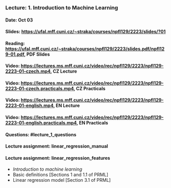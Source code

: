 ### Lecture: 1. Introduction to Machine Learning
#### Date: Oct 03
#### Slides: https://ufal.mff.cuni.cz/~straka/courses/npfl129/2223/slides/?01
#### Reading: https://ufal.mff.cuni.cz/~straka/courses/npfl129/2223/slides.pdf/npfl129-01.pdf, PDF Slides
#### Video: https://lectures.ms.mff.cuni.cz/video/rec/npfl129/2223/npfl129-2223-01-czech.mp4, CZ Lecture
#### Video: https://lectures.ms.mff.cuni.cz/video/rec/npfl129/2223/npfl129-2223-01-czech.practicals.mp4, CZ Practicals
#### Video: https://lectures.ms.mff.cuni.cz/video/rec/npfl129/2223/npfl129-2223-01-english.mp4, EN Lecture
#### Video: https://lectures.ms.mff.cuni.cz/video/rec/npfl129/2223/npfl129-2223-01-english.practicals.mp4, EN Practicals
#### Questions: #lecture_1_questions
#### Lecture assignment: linear_regression_manual
#### Lecture assignment: linear_regression_features

- _Introduction to machine learning_
- Basic definitions [Sections 1 and 1.1 of PRML]
- Linear regression model [Section 3.1 of PRML]
